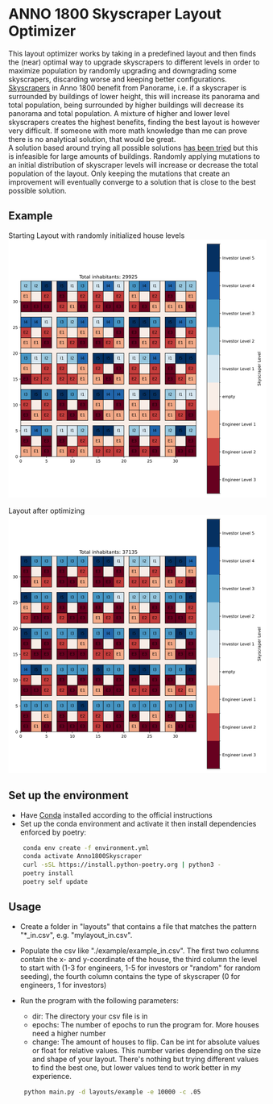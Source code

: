 # ANNO 1800 Skyscraper Layout Optimizer
This layout optimizer works by taking in a predefined layout and then finds the (near) optimal way to upgrade skyscrapers to different levels in order to maximize population by randomly upgrading and downgrading some skyscrapers, discarding worse and keeping better configurations.  
[Skyscrapers](https://anno1800.fandom.com/wiki/Skyscrapers) in Anno 1800 benefit from Panorame, i.e. if a skyscraper is surrounded by buildings of lower height, this will increase its panorama and total population, being surrounded by higher buildings will decrease its panorama and total population.
A mixture of higher and lower level skyscrapers creates the highest benefits, finding the best layout is however very difficult.
If someone with more math knowledge than me can prove there is no analytical solution, that would be great.  
A solution based around trying all possible solutions [has been tried](https://github.com/Caracus/Anno1800Panorama) but this is infeasible for large amounts of buildings.
Randomly applying mutations to an initial distribution of skyscraper levels will increase or decrease the total population of the layout.
Only keeping the mutations that create an improvement will eventually converge to a solution that is close to the best possible solution.

## Example 
Starting Layout with randomly initialized house levels  
<img src="./layouts/3x3/3x3_in.png" alt="Start Layout" style="max-width: 512px">

Layout after optimizing  
<img src="./layouts/3x3/3x3_out.png" alt="Optimized Layout" style="max-width: 512px">


## Set up the environment
 - Have [Conda](https://docs.conda.io/en/latest/miniconda.html) installed according to the official instructions
 - Set up the conda environment and activate it then install dependencies enforced by poetry:
```bash
    conda env create -f environment.yml
    conda activate Anno1800Skyscraper
    curl -sSL https://install.python-poetry.org | python3 -
    poetry install
    poetry self update
```

## Usage
 - Create a folder in "layouts" that contains a file that matches the pattern "*_in.csv", e.g. "mylayout_in.csv".
 - Populate the csv like "./example/example_in.csv". The first two columns contain the x- and y-coordinate of the house, the third column the level to start with (1-3 for engineers, 1-5 for investors or "random" for random seeding), the fourth column contains the type of skyscraper (0 for engineers, 1 for investors)
 - Run the program with the following parameters:
   - dir: The directory your csv file is in
   - epochs: The number of epochs to run the program for. More houses need a higher number
   - change: The amount of houses to flip. Can be int for absolute values or float for relative values. This number varies depending on the size and shape of your layout. There's nothing but trying different values to find the best one, but lower values tend to work better in my experience.
 
   ```bash
    python main.py -d layouts/example -e 10000 -c .05
   ```
